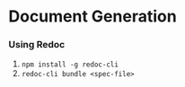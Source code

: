 
# Document Generation

### Using Redoc

1) `npm install -g redoc-cli`
2) `redoc-cli bundle <spec-file>`